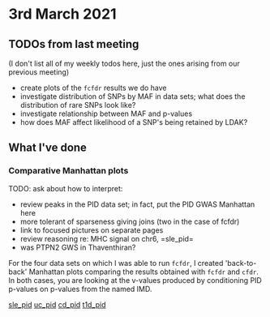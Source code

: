 # 3rd March 2021

## TODOs from last meeting

(I don't list all of my weekly todos here, just the ones arising from our previous meeting)

- create plots of the `fcfdr` results we do have
- investigate distribution of SNPs by MAF in data sets; what does the distribution of rare SNPs look like?
- investigate relationship between MAF and p-values
- how does MAF affect likelihood of a SNP's being retained by LDAK?

## What I've done

### Comparative Manhattan plots 

TODO: ask about how to interpret:
- review peaks in the PID data set; in fact, put the PID GWAS Manhattan here
- more tolerant of sparseness giving joins (two in the case of fcfdr)
- link to focused pictures on separate pages
- review reasoning re: MHC signal on chr6, =sle_pid=
- was PTPN2 GWS in Thaventhiran?

For the four data sets on which I was able to run `fcfdr`, I created 'back-to-back' Manhattan plots comparing the results obtained with `fcfdr` and `cfdr`. In both cases, you are looking at the v-values produced by conditioning PID p-values on p-values from the named IMD.

[sle_pid](/entries/030321/sle_pid.html)
[uc_pid](/entries/030321/uc_pid.html)
[cd_pid](/entries/030321/cd_pid.html)
[t1d_pid](/entries/030321/t1d_pid.html)

